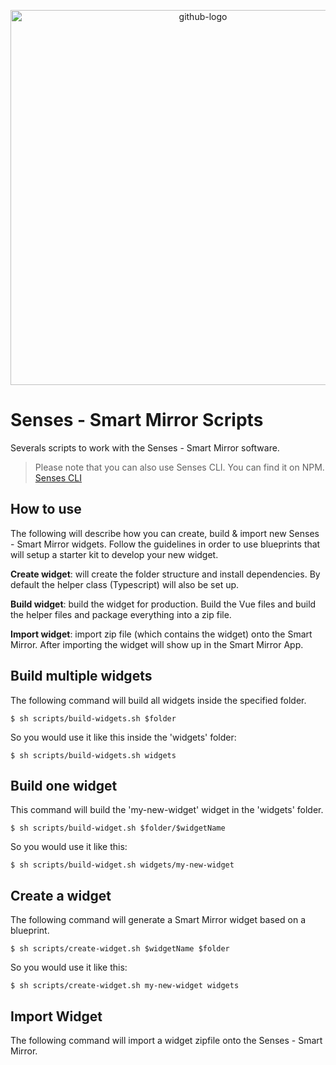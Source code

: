 
<p align="center"><a href="https://senses-mirror.io" target="_blank"><img width="600" alt="github-logo" src="https://user-images.githubusercontent.com/3399093/134006487-c7d4d8f7-31c0-486e-ac4e-f6bc74ee4baf.png"></a></p>

# Senses - Smart Mirror Scripts
Severals scripts to work with the Senses - Smart Mirror software.

 > Please note that you can also use Senses CLI. You can find it on NPM. [Senses CLI](https://senses-mirror.io)

## How to use

The following will describe how you can create, build & import new Senses - Smart Mirror widgets. Follow the guidelines in order to use blueprints that will setup a starter kit to develop your new widget. 

**Create widget**: will create the folder structure and install dependencies. By default the helper class (Typescript) will also be set up. 

**Build widget**: build the widget for production. Build the Vue files and build the helper files and package everything into a zip file. 

**Import widget**: import zip file (which contains the widget) onto the Smart Mirror. After importing the widget will show up in the Smart Mirror App. 


## Build multiple widgets
The following command will build all widgets inside the specified folder. 

```$ sh scripts/build-widgets.sh $folder```

So you would use it like this inside the 'widgets' folder:

```$ sh scripts/build-widgets.sh widgets```


## Build one widget
This command will build the 'my-new-widget' widget in the 'widgets' folder.

```$ sh scripts/build-widget.sh $folder/$widgetName ```

So you would use it like this:

```$ sh scripts/build-widget.sh widgets/my-new-widget ```


## Create a widget
The following command will generate a Smart Mirror widget based on a blueprint.

```$ sh scripts/create-widget.sh $widgetName $folder ```

So you would use it like this:

```$ sh scripts/create-widget.sh my-new-widget widgets ```


## Import Widget
The following command will import a widget zipfile onto the Senses - Smart Mirror.